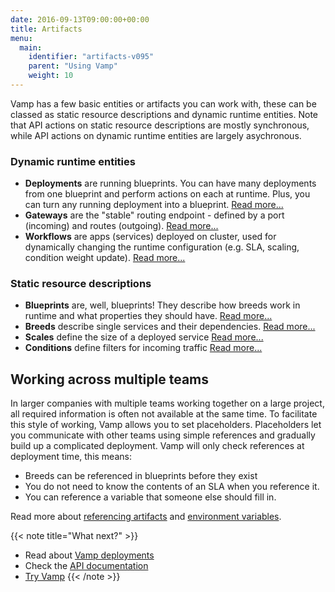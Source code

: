 ```yaml
---
date: 2016-09-13T09:00:00+00:00
title: Artifacts
menu:
  main:
    identifier: "artifacts-v095"
    parent: "Using Vamp"
    weight: 10
---
```


Vamp has a few basic entities or artifacts you can work with, these can be classed as static resource descriptions and dynamic runtime entities. Note that API actions on static resource descriptions are mostly synchronous, while API actions on dynamic runtime entities are largely asychronous.

### Dynamic runtime entities

-   **Deployments** are running blueprints. You can have many deployments from one blueprint and perform actions on each at runtime. Plus, you can turn any running deployment into a blueprint.  [Read more...](/documentation/using-vamp/v0.9.5/deployments/)
-   **Gateways** are the "stable" routing endpoint - defined by a port (incoming) and routes (outgoing).  [Read more...](/documentation/using-vamp/v0.9.5/gateways/)
-   **Workflows** are apps (services) deployed on cluster, used for dynamically changing the runtime configuration (e.g. SLA, scaling, condition weight update).  [Read more...](/documentation/using-vamp/v0.9.5/workflows/)

### Static resource descriptions

-   **Blueprints** are, well, blueprints! They describe how breeds work in runtime and what properties they should have.  [Read more...](/documentation/using-vamp/v0.9.5/blueprints/)
-   **Breeds** describe single services and their dependencies.  [Read more...](/documentation/using-vamp/v0.9.5/breeds/)
-   **Scales** define the size of a deployed service [Read more...](/documentation/using-vamp/v0.9.5/blueprints/#scale)
-   **Conditions** define filters for incoming traffic [Read more...](/documentation/using-vamp/v0.9.5/conditions)

## Working across multiple teams

In larger companies with multiple teams working together on a large project, all required information is often not available at the same time. To facilitate this style of working, Vamp allows you to set placeholders. Placeholders let you communicate with other teams using simple references and gradually build up a complicated deployment. Vamp will only check references at deployment time, this means:

- Breeds can be referenced in blueprints before they exist
- You do not need to know the contents of an SLA when you reference it.
- You can reference a variable that someone else should fill in.

Read more about [referencing artifacts](/documentation/using-vamp/v0.9.5/references/) and [environment variables](/documentation/using-vamp/v0.9.5/environment-variables/).

{{< note title="What next?" >}}
* Read about [Vamp deployments](/documentation/using-vamp/v0.9.5/deployments/)
* Check the [API documentation](/documentation/api/v0.9.5/api-reference)
* [Try Vamp](/documentation/installation/hello-world)
{{< /note >}}
